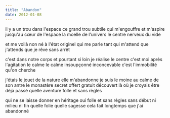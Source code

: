 ```yaml
---
title: "Abandon"
date: 2012-01-08
---
```


il y a un trou dans l'espace
ce grand trou subtile qui m'engouffre et m'aspire
jusqu'au cœur de l'espace
la moelle de l'univers
le centre nerveux du vide

et me voilà non né
à l'état originel
qui me parle tant
qui m'attend que j'attends
que je rêve sans arrêt

c'est dans notre corps et pourtant si loin
je réalise le centre c'est moi
après l'agitation le calme
le calme insoupçonné inconcevable
c'est l'immobilité qu'on cherche

j'étais le jouet de la nature elle m'abandonne
je suis le moine au calme de son antre
le monastère secret offert gratuit
découvert là où je croyais être déjà passé
quelle aventure folle et sans règles

qui ne se laisse donner en héritage
oui folle et sans règles
sans début ni milieu ni fin
quelle folie quelle sagesse
cela fait longtemps que j'ai abandonné
